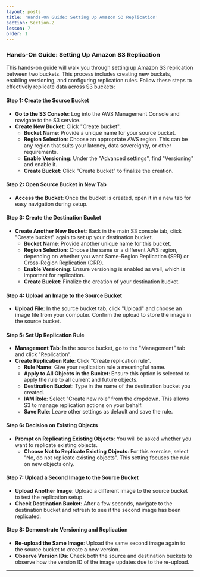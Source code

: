 ```yaml
---
layout: posts
title: 'Hands-On Guide: Setting Up Amazon S3 Replication'
section: Section-2
lesson: 7
order: 1
---
```


### Hands-On Guide: Setting Up Amazon S3 Replication

This hands-on guide will walk you through setting up Amazon S3 replication between two buckets. This process includes creating new buckets, enabling versioning, and configuring replication rules. Follow these steps to effectively replicate data across S3 buckets:

<!-- pagebreak -->

#### Step 1: Create the Source Bucket

- **Go to the S3 Console**: Log into the AWS Management Console and navigate to the S3 service.
- **Create New Bucket**: Click "Create bucket".
  - **Bucket Name**: Provide a unique name for your source bucket.
  - **Region Selection**: Choose an appropriate AWS region. This can be any region that suits your latency, data sovereignty, or other requirements.
  - **Enable Versioning**: Under the "Advanced settings", find "Versioning" and enable it.
  - **Create Bucket**: Click "Create bucket" to finalize the creation.
  <!-- pagebreak -->

#### Step 2: Open Source Bucket in New Tab

- **Access the Bucket**: Once the bucket is created, open it in a new tab for easy navigation during setup.
<!-- pagebreak -->

#### Step 3: Create the Destination Bucket

- **Create Another New Bucket**: Back in the main S3 console tab, click "Create bucket" again to set up your destination bucket.
  - **Bucket Name**: Provide another unique name for this bucket.
  - **Region Selection**: Choose the same or a different AWS region, depending on whether you want Same-Region Replication (SRR) or Cross-Region Replication (CRR).
  - **Enable Versioning**: Ensure versioning is enabled as well, which is important for replication.
  - **Create Bucket**: Finalize the creation of your destination bucket.
  <!-- pagebreak -->

#### Step 4: Upload an Image to the Source Bucket

- **Upload File**: In the source bucket tab, click "Upload" and choose an image file from your computer. Confirm the upload to store the image in the source bucket.
<!-- pagebreak -->

#### Step 5: Set Up Replication Rule

- **Management Tab**: In the source bucket, go to the "Management" tab and click "Replication".
- **Create Replication Rule**: Click "Create replication rule".
  - **Rule Name**: Give your replication rule a meaningful name.
  - **Apply to All Objects in the Bucket**: Ensure this option is selected to apply the rule to all current and future objects.
  - **Destination Bucket**: Type in the name of the destination bucket you created.
  - **IAM Role**: Select "Create new role" from the dropdown. This allows S3 to manage replication actions on your behalf.
  - **Save Rule**: Leave other settings as default and save the rule.
  <!-- pagebreak -->

#### Step 6: Decision on Existing Objects

- **Prompt on Replicating Existing Objects**: You will be asked whether you want to replicate existing objects.
  - **Choose Not to Replicate Existing Objects**: For this exercise, select "No, do not replicate existing objects". This setting focuses the rule on new objects only.
  <!-- pagebreak -->

#### Step 7: Upload a Second Image to the Source Bucket

- **Upload Another Image**: Upload a different image to the source bucket to test the replication setup.
- **Check Destination Bucket**: After a few seconds, navigate to the destination bucket and refresh to see if the second image has been replicated.
<!-- pagebreak -->

#### Step 8: Demonstrate Versioning and Replication

- **Re-upload the Same Image**: Upload the same second image again to the source bucket to create a new version.
- **Observe Version IDs**: Check both the source and destination buckets to observe how the version ID of the image updates due to the re-upload.

---
